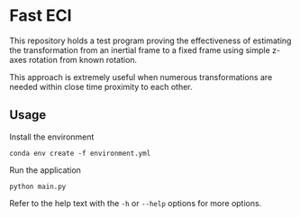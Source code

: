# Fast ECI

This repository holds a test program proving the effectiveness of estimating the transformation from an inertial frame to
a fixed frame using simple z-axes rotation from known rotation.

This approach is extremely useful when numerous transformations are needed within close time proximity to each other.

## Usage

Install the environment

```
conda env create -f environment.yml
```

Run the application
```
python main.py
```

Refer to the help text with the `-h` or `--help` options for more options.
